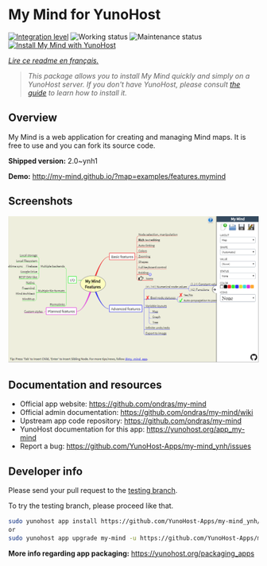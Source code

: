 <!--
N.B.: This README was automatically generated by https://github.com/YunoHost/apps/tree/master/tools/README-generator
It shall NOT be edited by hand.
-->

# My Mind for YunoHost

[![Integration level](https://dash.yunohost.org/integration/my-mind.svg)](https://dash.yunohost.org/appci/app/my-mind) ![Working status](https://ci-apps.yunohost.org/ci/badges/my-mind.status.svg) ![Maintenance status](https://ci-apps.yunohost.org/ci/badges/my-mind.maintain.svg)  
[![Install My Mind with YunoHost](https://install-app.yunohost.org/install-with-yunohost.svg)](https://install-app.yunohost.org/?app=my-mind)

*[Lire ce readme en français.](./README_fr.md)*

> *This package allows you to install My Mind quickly and simply on a YunoHost server.
If you don't have YunoHost, please consult [the guide](https://yunohost.org/#/install) to learn how to install it.*

## Overview

My Mind is a web application for creating and managing Mind maps. It is free to use and you can fork its source code.

**Shipped version:** 2.0~ynh1

**Demo:** http://my-mind.github.io/?map=examples/features.mymind

## Screenshots

![Screenshot of My Mind](./doc/screenshots/screenshot.png)

## Documentation and resources

* Official app website: <https://github.com/ondras/my-mind>
* Official admin documentation: <https://github.com/ondras/my-mind/wiki>
* Upstream app code repository: <https://github.com/ondras/my-mind>
* YunoHost documentation for this app: <https://yunohost.org/app_my-mind>
* Report a bug: <https://github.com/YunoHost-Apps/my-mind_ynh/issues>

## Developer info

Please send your pull request to the [testing branch](https://github.com/YunoHost-Apps/my-mind_ynh/tree/testing).

To try the testing branch, please proceed like that.

``` bash
sudo yunohost app install https://github.com/YunoHost-Apps/my-mind_ynh/tree/testing --debug
or
sudo yunohost app upgrade my-mind -u https://github.com/YunoHost-Apps/my-mind_ynh/tree/testing --debug
```

**More info regarding app packaging:** <https://yunohost.org/packaging_apps>
